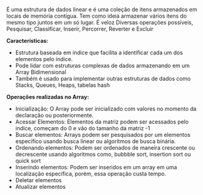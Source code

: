 É uma estrutura de dados linear e é uma coleção de itens armazenados em locais de memória contígua. Tem como ideia armazenar vários itens do mesmo tipo juntos em um só lugar.
É veloz
Diversas operações possíveis, Pesquisar, Classificar, Inserir, Percorrer, Reverter e Excluir

**Características:**
- Estrutura baseada em índice que facilita a identificar cada um dos elementos pelo índice.
- Pode lidar com estruturas complexas de dados armazenando em um Array Bidimensional
- Também é usado para implementar outras estruturas de dados como Stacks, Queues, Heaps, tabelas hash 

**Operações realizadas no Array:**
- Inicialização: O Array pode ser inicializado com valores no momento da declaração ou posteriormente.
- Acessar Elementos: Elementos da matriz podem ser acessados pelo indice, começam do 0 e vão do tamanho da matriz -1
- Buscar elementos: Arrays podem ser pesquisados por um elementos específico usando busca linear ou algoritmos de busca binária.
- Ordenando elementos: Podem ser ordenados de maneira crescente ou decrescente usando algoritmos como, bubbble sort, insertion sort ou quick sort
- Inserindo elementos: Podem ser inseridos em um array em uma localização específica, porém, essa operação custa tempo.
- Deletar elementos
- Atualizar elementos